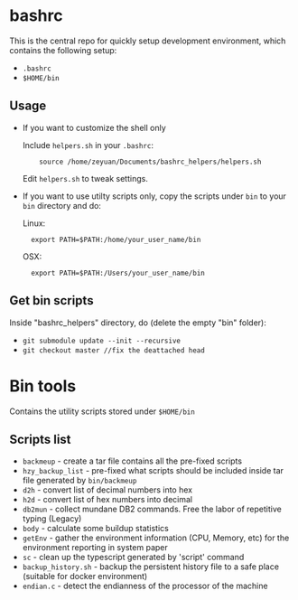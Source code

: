 bashrc
======

This is the central repo for quickly setup development environment, which contains the following
setup:

- `.bashrc`
- `$HOME/bin`

Usage
-----

- If you want to customize the shell only

  Include `helpers.sh` in your `.bashrc`:

          source /home/zeyuan/Documents/bashrc_helpers/helpers.sh

  Edit `helpers.sh` to tweak settings.

- If you want to use utilty scripts only, copy the scripts under ``bin`` to your ``bin`` directory and do:

  Linux:

        export PATH=$PATH:/home/your_user_name/bin

  OSX:

        export PATH=$PATH:/Users/your_user_name/bin
        
Get bin scripts
----------------

Inside "bashrc_helpers" directory, do (delete the empty "bin" folder):
 
- `git submodule update --init --recursive`
- `git checkout master //fix the deattached head`

# Bin tools

Contains the utility scripts stored under `$HOME/bin`

## Scripts list

- `backmeup` - create a tar file contains all the pre-fixed scripts
- `hzy_backup_list` - pre-fixed what scripts should be included inside tar file generated by ``bin/backmeup``
- `d2h` - convert list of decimal numbers into hex
- `h2d` - convert list of hex numbers into decimal
- `db2mun` - collect mundane DB2 commands. Free the labor of repetitive typing (Legacy)
- `body` - calculate some buildup statistics
- `getEnv` - gather the environment information (CPU, Memory, etc) for the environment reporting in system paper
- `sc` - clean up the typescript generated by 'script' command
- `backup_history.sh` - backup the persistent history file to a safe place (suitable for docker environment)
- `endian.c` - detect the endianness of the processor of the machine

